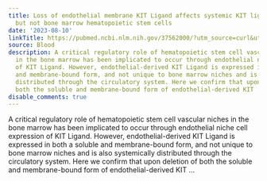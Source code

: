```yaml
---
title: Loss of endothelial membrane KIT Ligand affects systemic KIT ligand levels
  but not bone marrow hematopoietic stem cells
date: '2023-08-10'
linkTitle: https://pubmed.ncbi.nlm.nih.gov/37562000/?utm_source=curl&utm_medium=rss&utm_campaign=journals&utm_content=7603509&fc=None&ff=20230811181201&v=2.17.9.post6+86293ac
source: Blood
description: A critical regulatory role of hematopoietic stem cell vascular niches
  in the bone marrow has been implicated to occur through endothelial niche cell expression
  of KIT Ligand. However, endothelial-derived KIT Ligand is expressed in both a soluble
  and membrane-bound form, and not unique to bone marrow niches and is also systemically
  distributed through the circulatory system. Here we confirm that upon deletion of
  both the soluble and membrane-bound form of endothelial-derived KIT ...
disable_comments: true
---
```

A critical regulatory role of hematopoietic stem cell vascular niches in the bone marrow has been implicated to occur through endothelial niche cell expression of KIT Ligand. However, endothelial-derived KIT Ligand is expressed in both a soluble and membrane-bound form, and not unique to bone marrow niches and is also systemically distributed through the circulatory system. Here we confirm that upon deletion of both the soluble and membrane-bound form of endothelial-derived KIT ...